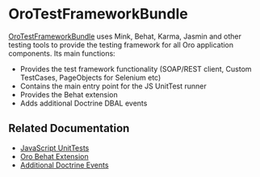 <a id="bundle-docs-platform-test-framework-bundle"></a>

# OroTestFrameworkBundle

<a href="https://github.com/oroinc/platform/tree/5.1/src/Oro/Bundle/TestFrameworkBundle" target="_blank">OroTestFrameworkBundle</a> uses Mink, Behat, Karma, Jasmin and other testing tools to provide the testing framework for all Oro application components. Its main functions:

* Provides the test framework functionality (SOAP/REST client, Custom TestCases, PageObjects for Selenium etc)
* Contains the main entry point for the JS UnitTest runner
* Provides the Behat extension
* Adds additional Doctrine DBAL events

## Related Documentation

* [JavaScript UnitTests](../../../frontend/javascript/js-unittests.md#dev-doc-frontend-javascript-unit-tests)
* [Oro Behat Extension](../../../backend/automated-tests/behat.md#behat-tests)
* [Additional Doctrine Events](doctrine-events.md#bundle-docs-platform-test-framework-doctrine-events)

<!-- Frontend -->

